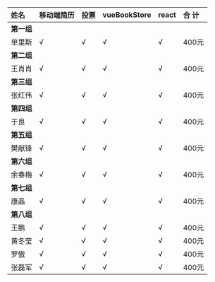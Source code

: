 |姓名|移动端简历|投票|vueBookStore|react|合 计|
|:----|:----|:----|:----|:----|:----|
|**第一组**|
|单里斯| √|√ |√ |√ |400元 |
|**第二组**|
|王肖肖| √|√ |√ |√ |400元 |
|**第三组**|
|张红伟| √|√ |√ |√ |400元 |
|**第四组**|
|于良| √|√ |√ |√ |400元 |
|**第五组**|
|樊献锋| √|√ |√ |√ |400元 |
|**第六组**|
|余春梅| √|√ |√ |√ |400元 |
|**第七组**|
|康晶| √|√ |√ |√ |400元 |
|**第八组**|
|王鹏| √|√ |√ |√ |400元 |
|黄冬莹| √|√ |√ |√ |400元 |
|罗傲| √|√ |√ |√ |400元 |
|张磊军| √|√ |√ |√ |400元 |
